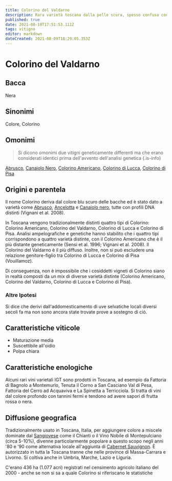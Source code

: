 ```yaml
---
title: Colorino del Valdarno
description: Rara varietà toscana dalla pelle scura, spesso confusa con altre chiamate "Colorine". Particolarmente utile per aggiungere colore ai blend.
published: true
date: 2021-08-10T17:51:53.111Z
tags: vitigno
editor: markdown
dateCreated: 2021-08-09T18:29:05.353Z
---
```


# Colorino del Valdarno

## Bacca
Nera

## Sinonimi
Colore, Colorino

## Omonimi
> Si dicono omonimi due vitigni geneticamente differenti ma che erano considerati identici prima dell'avvento dell'analisi genetica
{.is-info}

[Abrusco](/vitigni/bacca-nera/abrusco), [Canaiolo Nero](/vitigni/bacca-nera/canaiolo-nero), [Colorino Americano](/vitigni/bacca-nera/colorino-americano), [Colorino di Lucca](/vitigni/bacca-nera/colorino-di-lucca), [Colorino di Pisa](/vitigni/bacca-nera/colorino-di-pisa)

## Origini e parentela

Il nome Colorino deriva dal colore blu scuro delle bacche ed è stato dato a varietà come [Abrusco](/vitigni/bacca-nera/abrusco), [Ancelotta](/vitigni/bacca-nera/ancelotta) e [Canaiolo nero](/vitigni/bacca-nera/canaiolo-nero), tutte con profili DNA distinti (Vignani et al. 2008).

In Toscana vengono tradizionalmente distinti quattro tipi di Colorino: Colorino Americano, Colorino del Valdarno, Colorino di Lucca e Colorino di Pisa. Analisi ampelografiche e genetiche hanno stabilito che i quattro tipi corrispondono a quattro varietà distinte, con il Colorino Americano che è il più distante geneticamente (Sensi et al. 1996; Vignani et al. 2008). Il Colorino del Valdarno è il più diffuso. Inoltre, non si può escludere una relazione genitore-figlio tra Colorino di Lucca e Colorino di Pisa (Vouillamoz).

Di conseguenza, non è impossibile che i cosiddetti vigneti di Colorino siano in realtà composti da un mix di diverse varietà distinte (Colorino Americano, Colorino del Valdarno, Colorino di Lucca e Colorino di Pisa).

### Altre Ipotesi

Si dice che derivi dall'addomesticamento di uve selvatiche locali diversi secoli fa ma non sono ancora state trovate prove a sostegno di ciò.

## Caratteristiche viticole

- Maturazione media
- Suscettibile all'oidio
- Polpa chiara

## Caratteristiche enologiche
Alcuni rari vini varietali IGT sono prodotti in Toscana, ad esempio da Fattoria di Bagnolo a Montemurlo, Tenuta il Corno a San Casciano Val di Pesa, Fattoria del Cerro ad Acquaviva e La Spinetta a Terricciola. Si tratta di vini dal colore profondo con tannini fermi e tendono ad avere sapori di frutta rossa o nera.

## Diffusione geografica

Tradizionalmente usato in Toscana, Italia, per aggiungere colore a miscele dominate dal [Sangiovese](/vitigni/bacca-nera/sangiovese) come il Chianti o il Vino Nobile di Montepulciano (circa 5-10%), divenne particolarmente popolare a questo scopo negli anni '80 e '90 come alternativa locale all'aggiunta di [Cabernet Sauvignon](/vitigni/bacca-nera/cabernet-sauvignon). È autorizzato in tutta la Toscana tranne che nelle province di Massa-Carrara e Livorno. Si coltiva anche in Umbria, Marche, Lazio e Liguria.

C'erano 436 ha (1.077 acri) registrati nel censimento agricolo italiano del 2000 - anche se non si sa a quale Colorino si riferiscano le statistiche


